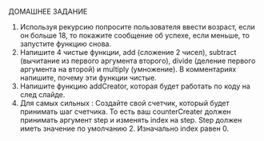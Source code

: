 
ДОМАШНЕЕ ЗАДАНИЕ

1. Используя рекурсию попросите пользователя ввести 
возраст, если он больше 18, то покажите сообщение об 
успехе, если меньше, то запустите функцию снова.
2. Напишите 4 чистые функции, add (сложение 2 чисел), 
subtract (вычитание из первого аргумента второго), 
divide (деление первого аргумента на второй) и 
multiply (умножение). В комментариях напишите, 
почему эти функции чистые.
3. Напишите функцию addCreator, которая будет работать 
по коду на след слайде.
4. Для самых сильных :
Создайте свой счетчик, который будет принимать шаг 
счетчика. То есть ваш counterCreater должен 
принимать аргумент step и изменять index на step.
Step должен иметь значение по умолчанию 2.
Изначально index равен 0.